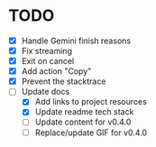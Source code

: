 # TODO

- [x] Handle Gemini finish reasons
- [x] Fix streaming
- [x] Exit on cancel
- [x] Add action "Copy"
- [x] Prevent the stacktrace
- [ ] Update docs
  - [x] Add links to project resources
  - [x] Update readme tech stack
  - [ ] Update content for v0.4.0
  - [ ] Replace/update GIF for v0.4.0
